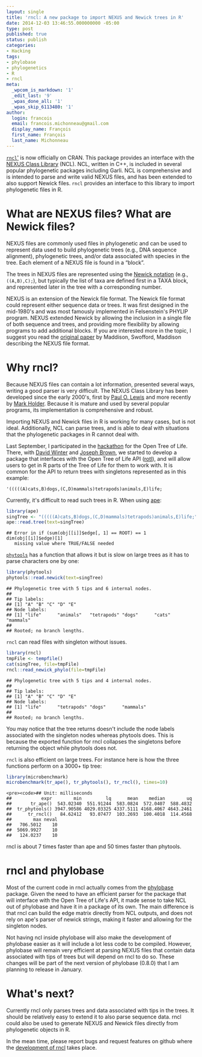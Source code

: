 ```yaml
---
layout: single
title: 'rncl: A new package to import NEXUS and Newick trees in R'
date: 2014-12-03 13:46:55.000000000 -05:00
type: post
published: true
status: publish
categories:
- Hacking
tags:
- phylobase
- phylogenetics
- R
- rncl
meta:
  _wpcom_is_markdown: '1'
  _edit_last: '9'
  _wpas_done_all: '1'
  _wpas_skip_6113480: '1'
author:
  login: francois
  email: francois.michonneau@gmail.com
  display_name: François
  first_name: François
  last_name: Michonneau
---
```


<a href="http://cran.r-project.org/package=rncl" title="rncl on
CRAN">`rncl`'</a> is now officially on CRAN. This package provides an
interface with
the <a href="http://phylo.bio.ku.edu/ncldocs/v2.1/funcdocs/index.html"
title="the nexus class library website">NEXUS Class Library</a> (NCL). NCL,
written in C++, is included in several popular phylogenetic packages including
Garli. NCL is comprehensive and is intended to parse and write valid NEXUS
files, and has been extended to also support Newick files. <code>rncl</code>
provides an interface to this library to import phylogenetic files in R.


<h1>What are NEXUS files? What are Newick files?</h1>

NEXUS files are commonly used files in phylogenetic and can be used to
represent data used to build phylogenetic trees (e.g., DNA sequence alignment),
phylogenetic trees, and/or data associated with species in the tree. Each
element of a NEXUS file is found in a &ldquo;block&rdquo;.


The trees in NEXUS files are represented using
the <a href="http://en.wikipedia.org/wiki/Newick_format" title="wikipedia
article about the Newick format">Newick notation</a>
(e.g., <code>((A,B),C);</code>), but typically the list of taxa are defined
first in a TAXA block, and represented later in the tree with a corresponding
number.

NEXUS is an extension of the Newick file format. The Newick file format could
represent either sequence data or trees. It was first designed in the
mid-1980&#39;s and was most famously implemented in Felsenstein&#39;s PHYLIP
program. NEXUS extended Newick by allowing the inclusion in a single file of
both sequence and trees, and providing more flexibility by allowing programs to
add additional blocks. If you are interested more in the topic, I suggest you
read the <a href="http://dx.doi.org/10.1093/sysbio/46.4.590">original paper</a>
by Maddison, Swofford, Maddison describing the NEXUS file format.

<h1>Why rncl?</h1>

Because NEXUS files can contain a lot information, presented several ways,
writing a good parser is very difficult. The NEXUS Class Library has been
developed since the early 2000&#39;s, first
by <a href="http://phylogeny.uconn.edu/">Paul O. Lewis</a> and more recently
by <a href="http://phylo.bio.ku.edu/content/mark-t-holder">Mark
Holder</a>. Because it is mature and used by several popular programs, its
implementation is comprehensive and robust.

Importing NEXUS and Newick files in R is working for many cases, but is not
  ideal. Additionally, NCL can parse trees, and is able to deal with situations
  that the phylogenetic packages in R cannot deal with.

Last September, I participated in
  the <a href="http://ropensci.org/blog/2014/08/15/open-tree-of-life-hackathon/">hackathon</a>
  for the Open Tree of Life. There,
  with <a href="http://cartwrig.ht/people/#david-j-winter">David Winter</a>
  and <a href="http://www-personal.umich.edu/%7Ejosephwb/">Joseph Brown</a>, we
  started to develop a package that interfaces with the Open Tree of Life API
  (<a href="https://github.com/fmichonneau/rotl">rotl</a>), and will allow users
  to get in R parts of the Tree of Life for them to work with. It is common for
  the API to return trees with singletons represented as in this example:

`'(((((A)cats,B)dogs,(C,D)mammals)tetrapods)animals,E)life;`

Currently, it's difficult to read such trees in R. When using <a href="http://cran.r-project.org/package=ape">ape</a>:

```r
library(ape)
singTree <- "(((((A)cats,B)dogs,(C,D)mammals)tetrapods)animals,E)life;"
ape::read.tree(text=singTree)
```

```
## Error in if (sum(obj[[i]]$edge[, 1] == ROOT) == 1  dim(obj[[i]]$edge)[1]
   missing value where TRUE/FALSE needed
```

<a href="http://cran.r-project.org/package=phytools">`phytools`</a>
  has a function that allows it but is slow on large trees as it has to parse
  characters one by one:

```r
library(phytools)
phytools::read.newick(text=singTree)
```

```
## Phylogenetic tree with 5 tips and 6 internal nodes.
##
## Tip labels:
## [1] "A" "B" "C" "D" "E"
## Node labels:
## [1] "life"      "animals"   "tetrapods" "dogs"      "cats"      "mammals"
##
## Rooted; no branch lengths.
```

<code>rncl</code> can read files with singleton without issues.


```r
library(rncl)
tmpFile <- tempfile()
cat(singTree, file=tmpFile)
rncl::read_newick_phylo(file=tmpFile)
```

```
## Phylogenetic tree with 5 tips and 4 internal nodes.
##
## Tip labels:
## [1] "A" "B" "C" "D" "E"
## Node labels:
## [1] "life"      "tetrapods" "dogs"      "mammals"
##
## Rooted; no branch lengths.
```

You may notice that the tree returns doesn't include the node labels associated
with the singleton nodes whereas phytools does. This is because the exported
function for rncl collapses the singletons before returning the object while
phytools does not.

<code>rncl</code> is also efficient on large trees. For instance here is how
the three functions perform on a 3000+ tip tree:

```r
library(microbenchmark)
microbenchmark(tr_ape(), tr_phytools(), tr_rncl(), times=10)
```

```
<pre><code>## Unit: milliseconds
##           expr        min         lq      mean    median        uq
##       tr_ape()  543.02340  551.91244  583.0824  572.0407  588.4832
##  tr_phytools() 3947.90586 4029.03325 4337.5111 4168.4067 4643.2461
##      tr_rncl()   84.62412   93.07477  103.2693  100.4018  114.4568
##        max neval
##   706.5012    10
##  5069.9927    10
##   124.0237    10
```

rncl is about 7 times faster than ape and 50 times faster than phytools.

<h1>rncl and phylobase</h1>

Most of the current code in rncl actually comes from
the <a href="https://github.com/fmichonneau/phylobase">phylobase</a>
package. Given the need to have an efficient parser for the package that will
interface with the Open Tree of Life&#39;s API, it made sense to take NCL out of
phylobase and have it in a package of its own. The main difference is that rncl
can build the edge matrix directly from NCL outputs, and does not rely on
ape&#39;s parser of newick strings, making it faster and allowing for the
singleton nodes.

Not having ncl inside phylobase will also make the development of phylobase
  easier as it will include a lot less code to be compiled. However, phylobase
  will remain very efficient at parsing NEXUS files that contain data associated
  with tips of trees but will depend on rncl to do so. These changes will be
  part of the next version of phylobase (0.8.0) that I am planning to release in
  January.

<h1>What&#39;s next?</h1>

Currently rncl only parses trees and data associated with tips in the
trees. It should be relatively easy to extend it to also parse sequence
data. rncl could also be used to generate NEXUS and Newick files directly from
phylogenetic objects in R.

In the mean time, please report bugs and request features on github where
the <a href="https://github.com/fmichonneau/rncl">development of rncl</a> takes
place.
